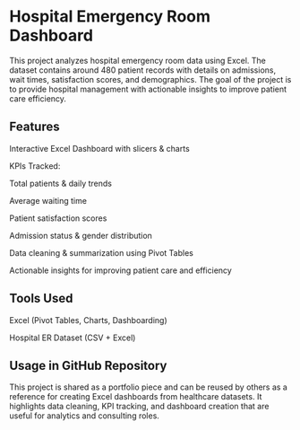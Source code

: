 # Hospital Emergency Room Dashboard

This project analyzes hospital emergency room data using Excel. The dataset contains around 480 patient records with details on admissions, wait times, satisfaction scores, and demographics. The goal of the project is to provide hospital management with actionable insights to improve patient care efficiency.

## Features

Interactive Excel Dashboard with slicers & charts

KPIs Tracked:

Total patients & daily trends

Average waiting time

Patient satisfaction scores

Admission status & gender distribution

Data cleaning & summarization using Pivot Tables

Actionable insights for improving patient care and efficiency

## Tools Used

Excel (Pivot Tables, Charts, Dashboarding)

Hospital ER Dataset (CSV + Excel)

## Usage in GitHub Repository

This project is shared as a portfolio piece and can be reused by others as a reference for creating Excel dashboards from healthcare datasets. It highlights data cleaning, KPI tracking, and dashboard creation that are useful for analytics and consulting roles.
